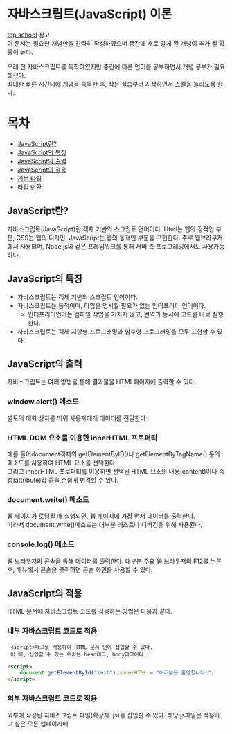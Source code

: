 # 자바스크립트(JavaScript) 이론
[tcp school](http://tcpschool.com/javascript/js_intro_basic) 참고  
이 문서는 필요한 개념만을 간략히 작성하였으며 중간에 새로 알게 된 개념이 추가 될 확률이 높다.

오래 전 자바스크립트를 독학하였지만 중간에 다른 언어를 공부하면서 개념 공부가 필요해졌다.  
최대한 빠른 시간내에 개념을 속독한 후, 작은 실습부터 시작하면서 스킬을 늘리도록 한다.  

# 목차
* [JavaScript란?](#javascript란)
* [JavaScript의 특징](#javascript의-특징)
* [JavaScript의 출력](#javascript의-출력)
* [JavaScript의 적용](#javascript의-적용)
* [기본 타입](#기본-타입)  
* [타입 변환](#타입-변환type-conversion)

## JavaScript란?
자바스크립트(JavaScript)란 객체 기반의 스크립트 언어이다.
Html는 웹의 정적인 부분, CSS는 웹의 디자인, JavaScript는 웹의 동적인 부분을 구현한다.
주로 웹브라우저에서 사용되며, Node.js와 같은 프레임워크를 통해 서버 측 프로그래밍에서도 사용가능하다.  


## JavaScript의 특징
* 자바스크립트는 객체 기반의 스크립트 언어이다.
* 자바스크립트는 동적이며, 타입을 명시할 필요가 없는 인터프리터 언어이다.
  * 인터프리터언어는 컴파일 작업을 거치지 않고, 번역과 동시에 코드를 바로 실행한다.
* 자바스크립트는 객체 지향형 프로그래밍과 함수형 프로그래밍을 모두 표현할 수 있다.


## JavaScript의 출력  
자바스크립트는 여러 방법을 통해 결과물을 HTML페이지에 출력할 수 있다.

### window.alert() 메소드
별도의 대화 상자를 띄워 사용자에게 데이터를 전달한다.
### HTML DOM 요소를 이용한 innerHTML 프로퍼티
예를 들어document객체의 getElementByID()나 getElementByTagName() 등의 메소드를 사용하여 HTML 요소를 선택한다.  
그리고 innerHTML 프로퍼티를 이용하면 선택된 HTML 요소의 내용(content)이나 속성(attribute)값 등을 손쉽게 변경할 수 있다.  
### document.write() 메소드
웹 페이지가 로딩될 때 실행되면, 웹 페이지에 가장 먼저 데이터를 출력한다.  
따라서 document.write()메소드는 대부분 테스트나 디버깅을 위해 사용된다.
### console.log() 메소드
웹 브라우저의 콘솔을 통해 데이터를 출력한다.
대부분 주요 웹 브라우저의 F12를 누른 후, 메뉴에서 콘솔을 클릭하면 콘솔 화면을 사용할 수 있다.  
  
  
## JavaScript의 적용
HTML 문서에 자바스크립트 코드를 적용하는 방법은 다음과 같다.
### 내부 자바스크립트 코드로 적용
     <script>태그를 사용하여 HTML 문서 안에 삽입할 수 있다.
     이 때, 삽입할 수 있는 위치는 head태그, body태그이다.  
``` html
<script>
    document.getElementById("text").innerHTML = "여러분을 환영합니다!";
</script>
```
### 외부 자바스크립트 코드로 적용
 외부에 작성된 자바스크립트 파일(확장자 .js)를 삽입할 수 있다.
 해당 js파일은 적용하고 싶은 모든 웹페이지에 <script>태그를 사용해 외부 자바스크립트 파일을 포함시킨다.
 ``` html
<head>
    <meta charset="UTF-8">
    <title>JavaScript Apply</title>
    <script src="/examples/media/example.js"></script>
</head>
```
 외부 js파일을 삽입하면 웹의 정적인 부분(HTML)과 웹의 동적인 부분(JavaScript)이 분리되어 코드를 각각 읽기 편해지고, 유지보수도 쉬워진다.  
 또한, 외부 js파일을 웹 브라우저가 미리 읽어올 수 있어 웹페이지의 로딩 속도가 빨라진다.
 
 
 ## 기본 타입  
### 숫자(number)  
다른 언어와 달리 정수와 실수를 따로 구분하지 않고, 모든 수를 하나로만 표현한다.
매우 큰 수, 매우 작은 수는 e표기법을 사용한다.  
 ``` javascript
var firstNum = 10;     // 소수점을 사용하지 않은 표현
var secondNum = 10.00; // 소수점을 사용한 표현
var thirdNum = 10e6;   // 10000000
var fourthNum = 10e-6; // 0.00001
```

### 문자열(String)  
큰따옴표("")나 작은따옴포('')로 둘러싸인 문자의 집합  
 ``` javascript
var firstStr = "이것도 문자열입니다.";      // 큰따옴표를 사용한 문자열
var secondStr = '이것도 문자열입니다.';     // 작은따옴표를 사용한 문자열
var thirdStr = "나의 이름은 '홍길동'이야."  // 작은따옴표는 큰따옴표로 둘러싸인 문자열에만 포함될 수 있음.
var fourthStr = '나의 이름은 "홍길동"이야.' // 큰따옴표는 작은따옴표로 둘러싸인 문자열에만 포함될 수 있음.
```  
이 때, 숫자와 문자열을 더할 수도 있다.  
 ``` javascript
var num = 10;
var str = "JavaScript";
document.getElementById("result").innerHTML = (num + str); // 10JavaScript
```  

### 불리언(boolean)    
참(true)과 거짓(blue)을 표현한다.  
 ``` javascript
var firstNum = 10;
var secondNum = 11;
document.getElementById("result").innerHTML = (firstNum == secondNum); //false
```  

### 심볼(symbol): ECMAScript6부터 제공      
유일하고 변경할 수 없는 타입, 객체의 프로퍼티를 위한 식별자로 사용할 수 있다.  
단, 익스플로러에서 지원하지 않는다.  
 ``` javascript
var sym = Symbol("javascript");  // symbol 타입
var symObj = Object(sym);        // object 타입
```  

### null과 undefined  
null은 object타입이며, 아직 '값'이 정해지지 않은 것을 의미한다.  
undefined는 null과 달리 '타입'이 정해지지 않은 것을 의미한다. 초기화되지 않은 변수나 존재하지 않는 값에 접근할 때 반환된다.  
 ``` javascript  
var num; //초기화되지 않았으므로 undefined값을 반환
var str = null; //object타입의 null값
typeof secondNum; //정의되지 않은 변수에 접근하면 undefined 값을 반환

null == undefined; //true
null === undefined; //false 타입을 제외하면 같은 의미지만, 타입이 다르므로 일치하지 않는다.
```  
 
### 객체(object)  
자바스크립트의 기본 타입은 객체이다.  
객체는 여러 프로퍼티(propert)나 메소드(method)를 묶어놓은 일종의 집합체이다.  
 ``` javascript  
var dog = { name:"해피", age:3};
document.getElemntById("result").innerHTML="강아지 이름"+dog.name+", 나이"+dog.age+"살";
```  
자세한 내용은 자바스크립트 객체에 기록해두었다.  


## 타입 변환(Type Conversion)  
자바스크립트의 변수는 타입이 정해져 있지 않으므로 같은 변수에 다른 타입의 값을 다시 대입할 수 있다.  

### 묵시적 타입 변환(implicit type conversion)  
자바스크립트는 문자열값이 올 곳에 숫자가 오더라도 알아서 숫자를 문자열로 변환한다.  
 ``` javascript  
var result = 200 + "hello"; //문자열 연결을 위해 숫자 200이 문자열로 변환됨
1-"문자열"; //Not a Number, 표현할 수 없는 값
```   
### 명시적 타입 변환(explicit type conversion)  
명시적 타입 변환을 위해 자바스크립트가 제공하는 전역 함수는 다음과 같다.  
#### Number()  
숫자로 변환한다.
#### String()
문자열로 변환한다.
##### 숫자를 문자열로 변환  
* toExponential()    
정수부분은 1자리, 소수 부분은 입력받은 수만큼 e표기법을 사용하여 숫자를 문자열로 변환함.  
* toFixed()  
소수 부분을 입력받은 수만큼 사용하여 숫자를 문자열로 변환함.  
* toPrecision()    
입력받은 수만큼 유효자릿수를 사용하여 숫자를 문자열로 변환함.  
* 불리언 값을 문자열로 변환  
  * String()    
  * toString()  
* 날짜를 문자열이나 숫자로 변환  
  * 문자열로 변환  
  앞의 String(), toString()함수를 사용한다.  
  * 숫자로 변환  
  날짜(Date)객체는 날짜를 숫자로 변환하는 다음 메소드를 별도록 제공한다.    
  getDate(): 날짜 중 일자를 숫자로 반환함(1~31)  
  getDay(): 날짜 중 요일을 숫자로 반환함(일요일:0 ~ 토요일:6)  
  getFullYear(): 날짜 중 연도를 4자리 숫자로 반환함.(yyyy년)  
  getMonth(): 날짜 중 월을 숫자로 반환함. (1월:0 ~ 12월:11)  
  getTime(): 1970년 1월 1일부터 현재까지의 시간을 밀리초단위의 숫자로 반환함.  
  getHours(): 시간 중 시를 숫자로 반환함(0~23)  
  getMinutes(): 시간 중 분을 숫자로 반환함(0~59)  
  getSeconds(): 시간 중 초를 숫자로 반환함(0~59)  
  getMilliseconds(): 시간 중 밀리초 단위의 숫자로 반환함(0~999)  
* 문자열을 숫자로 변환
Number 메소드를 사용한다.
  * parseInt(): 문자열을 파싱하여 특정 진법의 정수를 반환함.
  * parseFloat(): 문자열을 파싱하여 부동 소수점 수를 반환함.
#### Boolean()
Number 메소드를 사용한다.  
#### Object()
